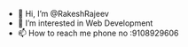 - 👋 Hi, I’m @RakeshRajeev
- 👀 I’m interested in Web Development
- 📫 How to reach me phone no :9108929606

<!---
RakeshRajeev/RakeshRajeev is a ✨ special ✨ repository because its `README.md` (this file) appears on your GitHub profile.
You can click the Preview link to take a look at your changes.
--->
